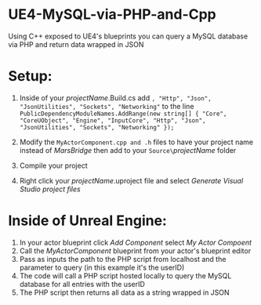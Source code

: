 # UE4-MySQL-via-PHP-and-Cpp
Using C++ exposed to UE4's blueprints you can query a MySQL database via PHP and return data wrapped in JSON

# Setup:
1) Inside of your *projectName*.Build.cs add ` , "Http", "Json", "JsonUtilities", "Sockets", "Networking" ` to the line
`PublicDependencyModuleNames.AddRange(new string[] { "Core", "CoreUObject", "Engine", "InputCore", "Http", "Json", "JsonUtilities", "Sockets", "Networking" });`

2) Modify the `MyActorComponent.cpp and .h` files to have your project name instead of *MarsBridge* then add to your `Source\`*projectName* folder

3) Compile your project

4) Right click your *projectName*.uproject file and select *Generate Visual Studio project files*

# Inside of Unreal Engine:
1) In your actor blueprint click *Add Component* select *My Actor Compoent*
2) Call the *MyActorComponent* blueprint from your actor's blueprint editor
3) Pass as inputs the path to the PHP script from localhost and the parameter to query (in this example it's the userID)
4) The code will call a PHP script hosted locally to query the MySQL database for all entries with the userID
5) The PHP script then returns all data as a string wrapped in JSON

